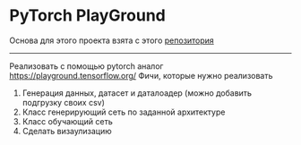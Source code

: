 # PyTorch PlayGround

Основа для этого проекта взята с этого [репозитория](https://github.com/victoresque/pytorch-template "Github")

-----

Реализовать с помощью pytorch аналог https://playground.tensorflow.org/
Фичи, которые нужно реализовать
1) Генерация данных, датасет и даталоадер (можно добавить подгрузку своих csv)
2) Класс генерирующий сеть по заданной архитектуре
3) Класс обучающий сеть
4) Сделать визаулизацию